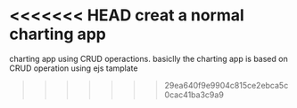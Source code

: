 <<<<<<< HEAD
creat a normal charting app
=======
charting app using CRUD operactions.
basiclly the charting app is based on CRUD operation using ejs tamplate
>>>>>>> 29ea640f9e9904c815ce2ebca5c0cac41ba3c9a9
